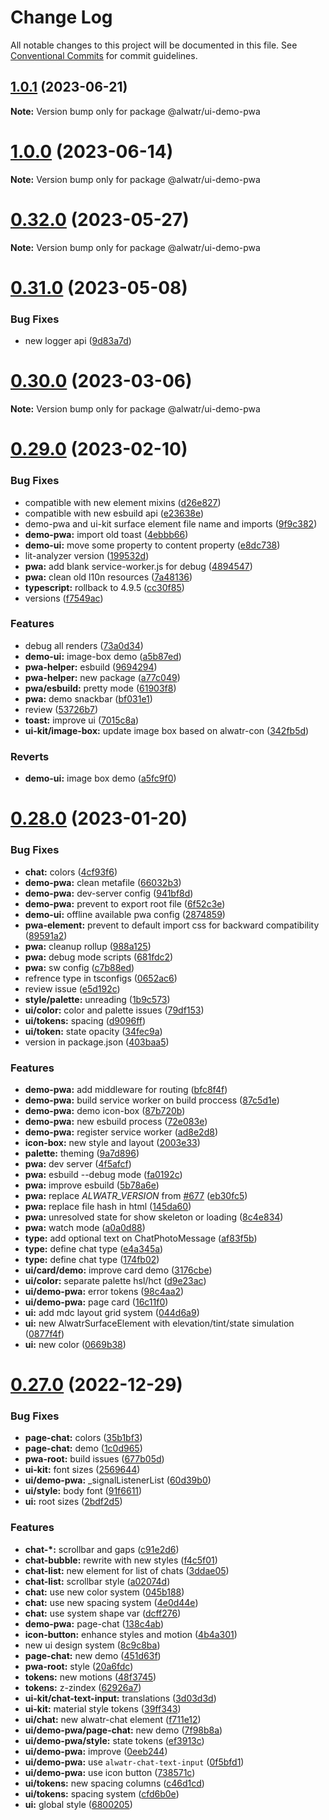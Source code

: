 # Change Log

All notable changes to this project will be documented in this file.
See [Conventional Commits](https://conventionalcommits.org) for commit guidelines.

## [1.0.1](https://github.com/AliMD/alwatr/compare/v1.0.0...v1.0.1) (2023-06-21)

**Note:** Version bump only for package @alwatr/ui-demo-pwa

# [1.0.0](https://github.com/AliMD/alwatr/compare/v0.32.0...v1.0.0) (2023-06-14)

**Note:** Version bump only for package @alwatr/ui-demo-pwa

# [0.32.0](https://github.com/AliMD/alwatr/compare/v0.31.0...v0.32.0) (2023-05-27)

**Note:** Version bump only for package @alwatr/ui-demo-pwa

# [0.31.0](https://github.com/AliMD/alwatr/compare/v0.30.0...v0.31.0) (2023-05-08)

### Bug Fixes

- new logger api ([9d83a7d](https://github.com/AliMD/alwatr/commit/9d83a7dc5c103bc3bb4282dacfd85fa998915300))

# [0.30.0](https://github.com/AliMD/alwatr/compare/v0.29.0...v0.30.0) (2023-03-06)

**Note:** Version bump only for package @alwatr/ui-demo-pwa

# [0.29.0](https://github.com/AliMD/alwatr/compare/v0.28.0...v0.29.0) (2023-02-10)

### Bug Fixes

- compatible with new element mixins ([d26e827](https://github.com/AliMD/alwatr/commit/d26e82731b2ae9c2483ba931c450c5a604633122))
- compatible with new esbuild api ([e23638e](https://github.com/AliMD/alwatr/commit/e23638ed80a871fef12d5d75aa3eb3824c7cdabd))
- demo-pwa and ui-kit surface element file name and imports ([9f9c382](https://github.com/AliMD/alwatr/commit/9f9c382cebd0d20d4b1bf9ae8490dfb960506ca1))
- **demo-pwa:** import old toast ([4ebbb66](https://github.com/AliMD/alwatr/commit/4ebbb660323261502a5598999508822127c5a0e3))
- **demo-ui:** move some property to content property ([e8dc738](https://github.com/AliMD/alwatr/commit/e8dc7389befee63d5cd0b3de4152c2f914de18e7))
- lit-analyzer version ([199532d](https://github.com/AliMD/alwatr/commit/199532de48f0dc0e8470d11c6a6544da1c9ddf6c))
- **pwa:** add blank service-worker.js for debug ([4894547](https://github.com/AliMD/alwatr/commit/4894547d9db9ccb548fd8f39add2c9777ebc23af))
- **pwa:** clean old l10n resources ([7a48136](https://github.com/AliMD/alwatr/commit/7a4813665de64110baf4b4bc183b1a8a84012824))
- **typescript:** rollback to 4.9.5 ([cc30f85](https://github.com/AliMD/alwatr/commit/cc30f8502bf95868ff41ba986120b2842acba36b))
- versions ([f7549ac](https://github.com/AliMD/alwatr/commit/f7549acca75c249e435aaf8597655850eed43961))

### Features

- debug all renders ([73a0d34](https://github.com/AliMD/alwatr/commit/73a0d3483b7c42ab0a6247721073b81a01f7b258))
- **demo-ui:** image-box demo ([a5b87ed](https://github.com/AliMD/alwatr/commit/a5b87edca97dff0d29483cd840d7e81d6158ee19))
- **pwa-helper:** esbuild ([9694294](https://github.com/AliMD/alwatr/commit/9694294815203a86fbbfde8288371ab347c5ec11))
- **pwa-helper:** new package ([a77c049](https://github.com/AliMD/alwatr/commit/a77c0491a6337cb48b42a667a0ee67c7f9f150fa))
- **pwa/esbuild:** pretty mode ([61903f8](https://github.com/AliMD/alwatr/commit/61903f89a9ad478fe0376b3e6746623ec7bc5907))
- **pwa:** demo snackbar ([bf031e1](https://github.com/AliMD/alwatr/commit/bf031e197406284d657c3e2abc0d8f6cbe1fe2a8))
- review ([53726b7](https://github.com/AliMD/alwatr/commit/53726b77274be429c87b2fd322fe2d939b048c77))
- **toast:** improve ui ([7015c8a](https://github.com/AliMD/alwatr/commit/7015c8a49b9ef5d7c6a69532b48923d76422ff90))
- **ui-kit/image-box:** update image box based on alwatr-con ([342fb5d](https://github.com/AliMD/alwatr/commit/342fb5d705c776e392077ea44d5796d1ae5d95b1))

### Reverts

- **demo-ui:** image box demo ([a5fc9f0](https://github.com/AliMD/alwatr/commit/a5fc9f0f999e7ffaf0118ff1dacf83fc170fca5a))

# [0.28.0](https://github.com/AliMD/alwatr/compare/v0.27.0...v0.28.0) (2023-01-20)

### Bug Fixes

- **chat:** colors ([4cf93f6](https://github.com/AliMD/alwatr/commit/4cf93f6a5b2ee925e1b4a66f3535b4e6e7dfc1f0))
- **demo-pwa:** clean metafile ([66032b3](https://github.com/AliMD/alwatr/commit/66032b375f51ac4ade3aa44f06f550e40749d452))
- **demo-pwa:** dev-server config ([941bf8d](https://github.com/AliMD/alwatr/commit/941bf8d63475c470c3d3635c8f24272947ef8bda))
- **demo-pwa:** prevent to export root file ([6f52c3e](https://github.com/AliMD/alwatr/commit/6f52c3e417c1cf69adbdf445f1eeb57fa668aed8))
- **demo-ui:** offline available pwa config ([2874859](https://github.com/AliMD/alwatr/commit/28748596cf0f8c9311c8c14d469fcf43350b5070))
- **pwa-element:** prevent to default import css for backward compatibility ([89591a2](https://github.com/AliMD/alwatr/commit/89591a28d1d829512200c8a0a026cbb7558e198d))
- **pwa:** cleanup rollup ([988a125](https://github.com/AliMD/alwatr/commit/988a125140b9042cd33f0249876b84e7fe12112b))
- **pwa:** debug mode scripts ([681fdc2](https://github.com/AliMD/alwatr/commit/681fdc24897b7bd4f677f26fd45ea048d5f9a675))
- **pwa:** sw config ([c7b88ed](https://github.com/AliMD/alwatr/commit/c7b88ed638045932a517000749bad6889f22e1f8))
- refrence type in tsconfigs ([0652ac6](https://github.com/AliMD/alwatr/commit/0652ac67be6167f4bfa60bf84282e40af3228f16))
- review issue ([e5d192c](https://github.com/AliMD/alwatr/commit/e5d192cbee6917c2de01146cf8bd026895724ab8))
- **style/palette:** unreading ([1b9c573](https://github.com/AliMD/alwatr/commit/1b9c5735b5cd3b826448628d14dd618b153c9c14))
- **ui/color:** color and palette issues ([79df153](https://github.com/AliMD/alwatr/commit/79df153fa4d636a69a7fc437df54c64e02eb4a3c))
- **ui/tokens:** spacing ([d9096ff](https://github.com/AliMD/alwatr/commit/d9096ff2712713fb77b892e76f0c04398184c526))
- **ui/token:** state opacity ([34fec9a](https://github.com/AliMD/alwatr/commit/34fec9a9357c6af37c41e58c779daf3d396c10ec))
- version in package.json ([403baa5](https://github.com/AliMD/alwatr/commit/403baa53159db2a0fff5b3651769b85e66b13191))

### Features

- **demo-pwa:** add middleware for routing ([bfc8f4f](https://github.com/AliMD/alwatr/commit/bfc8f4f2be306321fcfe40b9e44d30c640eb085d))
- **demo-pwa:** build service worker on build proccess ([87c5d1e](https://github.com/AliMD/alwatr/commit/87c5d1e56ca5d232d026fa8e51b6c8acf66cbced))
- **demo-pwa:** demo icon-box ([87b720b](https://github.com/AliMD/alwatr/commit/87b720b9844f71d9314b20c90803b18e0b1c379a))
- **demo-pwa:** new esbuild process ([72e083e](https://github.com/AliMD/alwatr/commit/72e083ef13d313dee6453074cff6d470127630e0))
- **demo-pwa:** register service worker ([ad8e2d8](https://github.com/AliMD/alwatr/commit/ad8e2d8073327d289bd069069847e98b12dba302))
- **icon-box:** new style and layout ([2003e33](https://github.com/AliMD/alwatr/commit/2003e33e5095358e24fd4e07b3fc92a3b8a9d7d7))
- **palette:** theming ([9a7d896](https://github.com/AliMD/alwatr/commit/9a7d896d4c82457dac12458c0fef1b8c8a75e9a0))
- **pwa:** dev server ([4f5afcf](https://github.com/AliMD/alwatr/commit/4f5afcf047f88ba0ec5ccf061caf38b2cff632c2))
- **pwa:** esbuild --debug mode ([fa0192c](https://github.com/AliMD/alwatr/commit/fa0192c2e1179ae953a1d67880464f48ec26452b))
- **pwa:** improve esbuild ([5b78a6e](https://github.com/AliMD/alwatr/commit/5b78a6ebbd9491117393d299825c9c13e8c51481))
- **pwa:** replace _ALWATR_VERSION_ from [#677](https://github.com/AliMD/alwatr/issues/677) ([eb30fc5](https://github.com/AliMD/alwatr/commit/eb30fc5e7779b8ee8bdab86b5e079018bd877718))
- **pwa:** replace file hash in html ([145da60](https://github.com/AliMD/alwatr/commit/145da60afdaf9a48d0d1ac5a9228138413a64ff0))
- **pwa:** unresolved state for show skeleton or loading ([8c4e834](https://github.com/AliMD/alwatr/commit/8c4e834b1415df14d6c76ef4d2040c60dc638b9e))
- **pwa:** watch mode ([a0a0d88](https://github.com/AliMD/alwatr/commit/a0a0d884890002873434d1a2cf22976f4520f8ca))
- **type:** add optional text on ChatPhotoMessage ([af83f5b](https://github.com/AliMD/alwatr/commit/af83f5b8604cecd3c9b0cb2375267458fd02431d))
- **type:** define chat type ([e4a345a](https://github.com/AliMD/alwatr/commit/e4a345a7c932d88f0d13e2df1b3dd7d2ad745932))
- **type:** define chat type ([174fb02](https://github.com/AliMD/alwatr/commit/174fb02fe287c6fee6e9783f91dfa1928dbaf2ce))
- **ui/card/demo:** improve card demo ([3176cbe](https://github.com/AliMD/alwatr/commit/3176cbeb290453519542424a942dd0c282ef63ed))
- **ui/color:** separate palette hsl/hct ([d9e23ac](https://github.com/AliMD/alwatr/commit/d9e23ac84579275211d2ffbe3cdc55ec964337cb))
- **ui/demo-pwa:** error tokens ([98c4aa2](https://github.com/AliMD/alwatr/commit/98c4aa2efd7d54fc130a4fb502b42d0be4e68d13))
- **ui/demo-pwa:** page card ([16c11f0](https://github.com/AliMD/alwatr/commit/16c11f05464f05a0949207975a08009ca969943e))
- **ui:** add mdc layout grid system ([044d6a9](https://github.com/AliMD/alwatr/commit/044d6a9d24227e352293c0ef3d62156bdf5d27d5))
- **ui:** new AlwatrSurfaceElement with elevation/tint/state simulation ([0877f4f](https://github.com/AliMD/alwatr/commit/0877f4f3dd780321f3c7498cffde66653a24de43))
- **ui:** new color ([0669b38](https://github.com/AliMD/alwatr/commit/0669b3882fa161ba2984e1278d00f57cd003a9b1))

# [0.27.0](https://github.com/AliMD/alwatr/compare/v0.26.0...v0.27.0) (2022-12-29)

### Bug Fixes

- **page-chat:** colors ([35b1bf3](https://github.com/AliMD/alwatr/commit/35b1bf3b18fc96efd0ddf81452301973e2bce3b6))
- **page-chat:** demo ([1c0d965](https://github.com/AliMD/alwatr/commit/1c0d965b8773627afbcc905cf18c5acf11f0ac9c))
- **pwa-root:** build issues ([677b05d](https://github.com/AliMD/alwatr/commit/677b05d292187e8aee28c674150bdb264ac0b4c6))
- **ui-kit:** font sizes ([2569644](https://github.com/AliMD/alwatr/commit/25696442da35ba570682c31157489d5802153fbf))
- **ui/demo-pwa:** \_signalListenerList ([60d39b0](https://github.com/AliMD/alwatr/commit/60d39b0af925152feec56d011a1c7b1477134bf7))
- **ui/style:** body font ([91f6611](https://github.com/AliMD/alwatr/commit/91f66113747f665da3ee585c9787145eb71a1b07))
- **ui:** root sizes ([2bdf2d5](https://github.com/AliMD/alwatr/commit/2bdf2d5712905d75491f61a5d94322395987b6ab))

### Features

- **chat-\*:** scrollbar and gaps ([c91e2d6](https://github.com/AliMD/alwatr/commit/c91e2d6ec5a4dcc80b2ae71f800dae46cdd8c1f8))
- **chat-bubble:** rewrite with new styles ([f4c5f01](https://github.com/AliMD/alwatr/commit/f4c5f0154935a1df77493f309ac9ce9b072ce5a2))
- **chat-list:** new element for list of chats ([3ddae05](https://github.com/AliMD/alwatr/commit/3ddae05cd0bcebb855327f0f449d3ee7c7e576cd))
- **chat-list:** scrollbar style ([a02074d](https://github.com/AliMD/alwatr/commit/a02074d894d3d812bfe8fb63be37f0edde931c00))
- **chat:** use new color system ([045b188](https://github.com/AliMD/alwatr/commit/045b18891ca8b9ba0a556be6c621747cb8d0a639))
- **chat:** use new spacing system ([4e0d44e](https://github.com/AliMD/alwatr/commit/4e0d44e419973e28d5584e609f8efbc68f07fcd2))
- **chat:** use system shape var ([dcff276](https://github.com/AliMD/alwatr/commit/dcff276ec28e345306f1a278a69bd64c05c5e130))
- **demo-pwa:** page-chat ([138c4ab](https://github.com/AliMD/alwatr/commit/138c4ab67c342e5682eb12f76a073883a218b4bb))
- **icon-button:** enhance styles and motion ([4b4a301](https://github.com/AliMD/alwatr/commit/4b4a301f53a059cc5faa4a75b22fc079f750bc38))
- new ui design system ([8c9c8ba](https://github.com/AliMD/alwatr/commit/8c9c8ba29c477838f3e7034b902f4e0dafabd17c))
- **page-chat:** new demo ([451d63f](https://github.com/AliMD/alwatr/commit/451d63fc0b904bb780c898c2909b1d7a116b353f))
- **pwa-root:** style ([20a6fdc](https://github.com/AliMD/alwatr/commit/20a6fdcfdb66561e345e75bac2b0cf8e45818b42))
- **tokens:** new motions ([48f3745](https://github.com/AliMD/alwatr/commit/48f374562a9f8f87abc7e8033036c819080a39e3))
- **tokens:** z-zindex ([62926a7](https://github.com/AliMD/alwatr/commit/62926a7b8497f7231093e3bddb129993151f8929))
- **ui-kit/chat-text-input:** translations ([3d03d3d](https://github.com/AliMD/alwatr/commit/3d03d3d56d9fef34b35c76568fb9d7ec7069f1ee))
- **ui-kit:** material style tokens ([39ff343](https://github.com/AliMD/alwatr/commit/39ff343301b49f645b8b06da2e0e9c79566353ce))
- **ui/chat:** new alwatr-chat element ([f711e12](https://github.com/AliMD/alwatr/commit/f711e12317a263d6e1d4bfc52dae54348cf64923))
- **ui/demo-pwa/page-chat:** new demo ([7f98b8a](https://github.com/AliMD/alwatr/commit/7f98b8a14c999d17ce30364f48234498b166994f))
- **ui/demo-pwa/style:** state tokens ([ef3913c](https://github.com/AliMD/alwatr/commit/ef3913c746f0f9b5a34ba9ccc88c1b2d1894dac9))
- **ui/demo-pwa:** improve ([0eeb244](https://github.com/AliMD/alwatr/commit/0eeb2447ece26708c912e845c0f3b2fbd019614a))
- **ui/demo-pwa:** use `alwatr-chat-text-input` ([0f5bfd1](https://github.com/AliMD/alwatr/commit/0f5bfd16b7c7973375c97f0a8b03d1e0b39bf148))
- **ui/demo-pwa:** use icon button ([738571c](https://github.com/AliMD/alwatr/commit/738571c3b3d8cab16b3d1c50e1cca56a1da220f2))
- **ui/tokens:** new spacing columns ([c46d1cd](https://github.com/AliMD/alwatr/commit/c46d1cd0ad58aaeef43bfc7628e844f611b0b969))
- **ui/tokens:** spacing system ([cfd6b0e](https://github.com/AliMD/alwatr/commit/cfd6b0ee46472902c6ab52ab1002fc36eb37e489))
- **ui:** global style ([6800205](https://github.com/AliMD/alwatr/commit/6800205215129d82b6afbfad2adbfb02a107c1a9))

